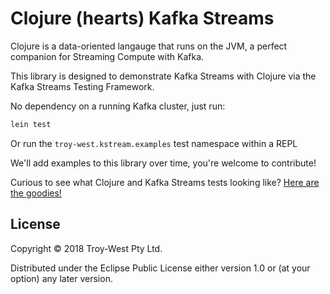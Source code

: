 # Clojure (hearts) Kafka Streams

Clojure is a data-oriented langauge that runs on the JVM, a perfect companion for Streaming Compute with Kafka.

This library is designed to demonstrate Kafka Streams with Clojure via the Kafka Streams Testing Framework.

No dependency on a running Kafka cluster, just run:

```bash
lein test
```

Or run the `troy-west.kstream.examples` test namespace within a REPL

We'll add examples to this library over time, you're welcome to contribute!

Curious to see what Clojure and Kafka Streams tests looking like? [Here are the goodies!](https://github.com/troy-west/kstream-examples/blob/master/test/troy_west/kstream/examples.clj)


## License

Copyright © 2018 Troy-West Pty Ltd.

Distributed under the Eclipse Public License either version 1.0 or (at
your option) any later version.
